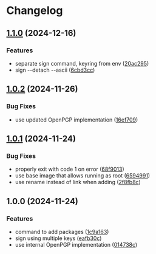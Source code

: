 # Changelog

## [1.1.0](https://github.com/kastelo/ezapt/compare/v1.0.2...v1.1.0) (2024-12-16)


### Features

* separate sign command, keyring from env ([20ac295](https://github.com/kastelo/ezapt/commit/20ac295cb39b8cde1517e70b530e1915e67f1b1c))
* sign --detach --ascii ([6cbd3cc](https://github.com/kastelo/ezapt/commit/6cbd3cc219008a2aa2500cf8deadd159c2b8e888))

## [1.0.2](https://github.com/kastelo/ezapt/compare/v1.0.1...v1.0.2) (2024-11-26)


### Bug Fixes

* use updated OpenPGP implementation ([16ef709](https://github.com/kastelo/ezapt/commit/16ef70953bb3e4c9992ca17e46fdf26f7190ec25))

## [1.0.1](https://github.com/kastelo/ezapt/compare/v1.0.0...v1.0.1) (2024-11-24)


### Bug Fixes

* properly exit with code 1 on error ([68f9013](https://github.com/kastelo/ezapt/commit/68f90135c4d0bbf43e3dad0b8521768427839d25))
* use base image that allows running as root ([6594991](https://github.com/kastelo/ezapt/commit/6594991de665280947979ff6c51d277a0b07b5c2))
* use rename instead of link when adding ([2f8fb8c](https://github.com/kastelo/ezapt/commit/2f8fb8c2b88821a3a0c98d00de4c31daf829d23c))

## 1.0.0 (2024-11-24)


### Features

* command to add packages ([1c9a163](https://github.com/kastelo/ezapt/commit/1c9a1630fbc42824145971a3f7c1732eb7749d86))
* sign using multiple keys ([eafb30c](https://github.com/kastelo/ezapt/commit/eafb30c14be8693770adfac57ebe59acd6f9278f))
* use internal OpenPGP implementation ([014738c](https://github.com/kastelo/ezapt/commit/014738c1053704783377d0fc52448322f279d70f))
